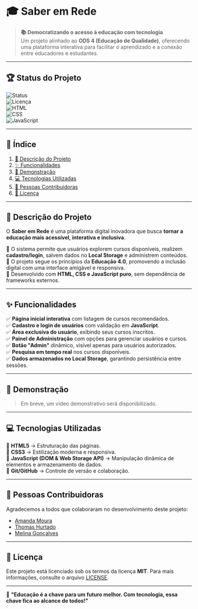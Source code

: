 # 🎓 Saber em Rede  

> **📚 Democratizando o acesso à educação com tecnologia**  
> Um projeto alinhado ao **ODS 4 (Educação de Qualidade)**, oferecendo uma plataforma interativa para facilitar o aprendizado e a conexão entre educadores e estudantes.  

---

## 🏆 Status do Projeto  

![Status](https://img.shields.io/badge/Status-Em%20Desenvolvimento-yellow)  
![Licença](https://img.shields.io/badge/Licen%C3%A7a-MIT-green)  
![HTML](https://img.shields.io/badge/HTML-Utilizado-orange)  
![CSS](https://img.shields.io/badge/CSS-Utilizado-blue)  
![JavaScript](https://img.shields.io/badge/JavaScript-Utilizado-yellow)  

---

## 📌 Índice  

1. [📜 Descrição do Projeto](#-descrição-do-projeto)  
2. [✨ Funcionalidades](#-funcionalidades)  
3. [🎥 Demonstração](#-demonstração)  
4. [💻 Tecnologias Utilizadas](#-tecnologias-utilizadas)  
5. [👥 Pessoas Contribuidoras](#-pessoas-contribuidoras)  
6. [📜 Licença](#-licença)  

---

## 📜 Descrição do Projeto  

O **Saber em Rede** é uma plataforma digital inovadora que busca **tornar a educação mais acessível, interativa e inclusiva**.  

🔹 O sistema permite que usuários explorem cursos disponíveis, realizem **cadastro/login**, salvem dados no **Local Storage** e administrem conteúdos.  
🔹 O projeto segue os princípios da **Educação 4.0**, promovendo a inclusão digital com uma interface amigável e responsiva.  
🔹 Desenvolvido com **HTML, CSS e JavaScript puro**, sem dependência de frameworks externos.  

---

## ✨ Funcionalidades  

✅ **Página inicial interativa** com listagem de cursos recomendados.  
✅ **Cadastro e login de usuários** com validação em **JavaScript**.  
✅ **Área exclusiva do usuário**, exibindo seus cursos inscritos.  
✅ **Painel de Administração** com opções para gerenciar usuários e cursos.  
✅ **Botão "Admin"** dinâmico, visível apenas para usuários autorizados.  
✅ **Pesquisa em tempo real** nos cursos disponíveis.  
✅ **Dados armazenados no Local Storage**, garantindo persistência entre sessões.  

---

## 🎥 Demonstração  

> Em breve, um vídeo demonstrativo será disponibilizado.  

---

## 💻 Tecnologias Utilizadas  

🔹 **HTML5** → Estruturação das páginas.  
🔹 **CSS3** → Estilização moderna e responsiva.  
🔹 **JavaScript (DOM & Web Storage API)** → Manipulação dinâmica de elementos e armazenamento de dados.  
🔹 **Git/GitHub** → Controle de versão e colaboração.  

---

## 👥 Pessoas Contribuidoras  

Agradecemos a todos que colaboraram no desenvolvimento deste projeto:  

- [Amanda Moura](https://github.com/AmandaMouraCavalcante)  
- [Thomas Hurtado](https://github.com/ThomasHurtado)  
- [Melina Gonçalves](https://github.com/mel-a8)  

---

## 📜 Licença  

Este projeto está licenciado sob os termos da licença **MIT**. Para mais informações, consulte o arquivo [LICENSE](./LICENSE).  

---

🚀 **"Educação é a chave para um futuro melhor. Com tecnologia, essa chave fica ao alcance de todos!"**  
